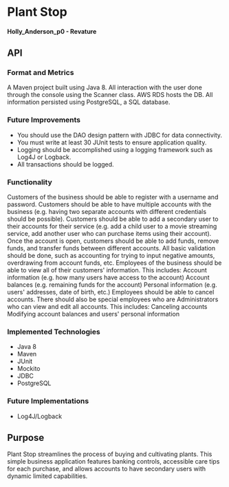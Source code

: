 # Plant Stop
#### Holly_Anderson_p0 - Revature 

## API
### Format and Metrics
A Maven project built using Java 8. All interaction with the user done through the console using the Scanner class. AWS RDS hosts the DB. All information persisted using PostgreSQL, a SQL database.

### Future Improvements
- You should use the DAO design pattern with JDBC for data connectivity.
- You must write at least 30 JUnit tests to ensure application quality.
- Logging should be accomplished using a logging framework such as Log4J or Logback.
- All transactions should be logged.

### Functionality 
Customers of the business should be able to register with a username and password.
Customers should be able to have multiple accounts with the business (e.g. having two separate accounts with different credentials should be possible).
Customers should be able to add a secondary user to their accounts for their service (e.g. add a child user to a movie streaming service, add another user who can purchase items using their account).
Once the account is open, customers should be able to add funds, remove funds, and transfer funds between different accounts.
All basic validation should be done, such as accounting for trying to input negative amounts, overdrawing from account funds, etc.
Employees of the business should be able to view all of their customers' information. This includes:
Account information (e.g. how many users have access to the account)
Account balances (e.g. remaining funds for the account)
Personal information (e.g. users' addresses, date of birth, etc.)
Employees should be able to cancel accounts.
There should also be special employees who are Administrators who can view and edit all accounts. This includes:
Canceling accounts
Modifying account balances and users' personal information

### Implemented Technologies
- Java 8
- Maven
- JUnit
- Mockito
- JDBC
- PostgreSQL

### Future Implementations
- Log4J/Logback

## Purpose
Plant Stop streamlines the process of buying and cultivating plants. This simple business application features banking controls, accessible care tips for each purchase, and allows accounts to have secondary users with dynamic limited capabilities. 
